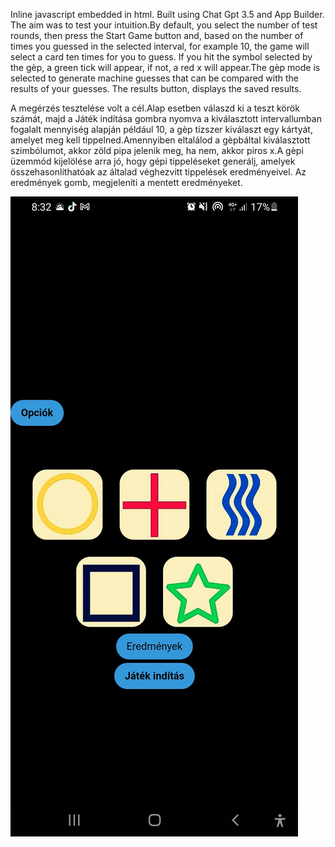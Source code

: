Inline javascript embedded in html.  Built using Chat Gpt 3.5 and App Builder.
The aim was to test your intuition.By default, you select the number of test rounds, then press the Start Game button and, based on the number of times you guessed in the selected interval, for example 10, the game will select a card ten times for you to guess. If you hit the symbol selected by the gèp, a green tick will appear, if not, a red x will appear.The gèp mode is selected to generate machine guesses that can be compared with the results of your guesses. The results button, displays the saved results.

A megérzés tesztelése volt a cél.Alap esetben válaszd ki a teszt körök számát,  majd a Játék indítása gombra nyomva a kiválasztott intervallumban fogalalt mennyiség alapján például 10, a gèp tízszer kiválaszt egy kártyát, amelyet meg kell tippelned.Amennyiben eltalálod a gèpbáltal kiválasztott szimbólumot, akkor zöld pipa jelenik meg, ha nem, akkor piros x.A gèpi üzemmód kijelölése arra jó, hogy gépi tippeléseket generálj, amelyek összehasonlíthatóak az általad véghezvitt tippelések eredményeivel. Az eredmények gomb, megjeleníti a mentett eredményeket.


![Application started](screenshot1.jpg)
